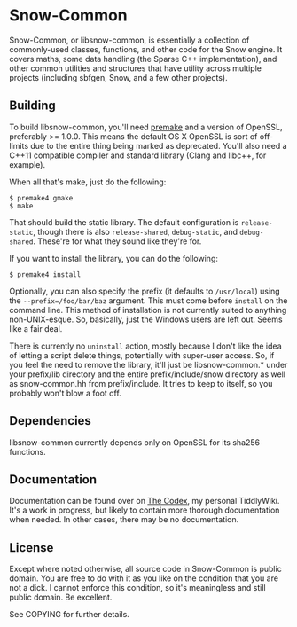 # Snow-Common

Snow-Common, or libsnow-common, is essentially a collection of commonly-used
classes, functions, and other code for the Snow engine. It covers maths, some
data handling (the Sparse C++ implementation), and other common utilities and
structures that have utility across multiple projects (including sbfgen, Snow,
and a few other projects).

## Building

To build libsnow-common, you'll need [premake] and a version of OpenSSL,
preferably >= 1.0.0. This means the default OS X OpenSSL is sort of off-limits
due to the entire thing being marked as deprecated. You'll also need a C++11
compatible compiler and standard library (Clang and libc++, for example).

When all that's make, just do the following:

[premake]: http://industriousone.com/premake

    $ premake4 gmake
    $ make

That should build the static library. The default configuration is
`release-static`, though there is also `release-shared`, `debug-static`, and
`debug-shared`. These're for what they sound like they're for.

If you want to install the library, you can do the following:

    $ premake4 install

Optionally, you can also specify the prefix (it defaults to `/usr/local`) using
the `--prefix=/foo/bar/baz` argument. This must come before `install` on the
command line. This method of installation is not currently suited to anything
non-UNIX-esque. So, basically, just the Windows users are left out. Seems like
a fair deal.

There is currently no `uninstall` action, mostly because I don't like the idea
of letting a script delete things, potentially with super-user access. So, if
you feel the need to remove the library, it'll just be libsnow-common.* under
your prefix/lib directory and the entire prefix/include/snow directory as well
as snow-common.hh from prefix/include. It tries to keep to itself, so you
probably won't blow a foot off.

## Dependencies

libsnow-common currently depends only on OpenSSL for its sha256 functions.

## Documentation

Documentation can be found over on [The Codex], my personal TiddlyWiki. It's a
work in progress, but likely to contain more thorough documentation when needed.
In other cases, there may be no documentation.

[The Codex]: http://spifftastic.net/codex/

## License

Except where noted otherwise, all source code in Snow-Common is public
domain. You are free to do with it as you like on the condition that you are not
a dick. I cannot enforce this condition, so it's meaningless and still public
domain. Be excellent.

See COPYING for further details.
